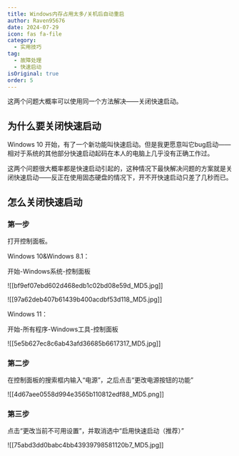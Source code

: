 ```yaml
---
title: Windows内存占用太多/关机后自动重启
author: Raven95676
date: 2024-07-29
icon: fas fa-file
category:
  - 实用技巧
tag:
  - 故障处理
  - 快速启动
isOriginal: true
order: 5
---
```

这两个问题大概率可以使用同一个方法解决——关闭快速启动。

## 为什么要关闭快速启动

Windows 10 开始，有了一个新功能叫快速启动。但是我更愿意叫它bug启动——相对于系统的其他部分快速启动起码在本人的电脑上几乎没有正确工作过。

这两个问题很大概率都是快速启动引起的，这种情况下最快解决问题的方案就是关闭快速启动——反正在使用固态硬盘的情况下，开不开快速启动只差了几秒而已。

## 怎么关闭快速启动

### 第一步

打开控制面板。

Windows 10&Windows 8.1：

开始-Windows系统-控制面板

![[bf9ef07ebd602d468edb1c02bd08e59d_MD5.jpg]]

![[97a62deb407b61439b400acdbf53d118_MD5.jpg]]

Windows 11：

开始-所有程序-Windows工具-控制面板

![[5e5b627ec8c6ab43afd36685b6617317_MD5.jpg]]

### 第二步

在控制面板的搜索框内输入“电源”，之后点击“更改电源按钮的功能”

![[4d67aee0558d994e3565b110812edf88_MD5.png]]

### 第三步

点击“更改当前不可用设置”，并取消选中“启用快速启动（推荐）”

![[75abd3dd0babc4bb43939798581120b7_MD5.jpg]]
